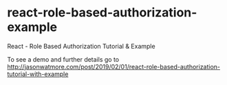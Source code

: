 # react-role-based-authorization-example

React - Role Based Authorization Tutorial & Example

To see a demo and further details go to http://jasonwatmore.com/post/2019/02/01/react-role-based-authorization-tutorial-with-example
